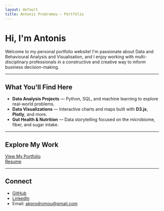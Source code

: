 ```yaml
---
layout: default
title: Antonis Prodromou – Portfolio
---
```


# Hi, I'm Antonis

Welcome to my personal portfolio website! I'm passionate about Data and Behavioural Analysis and Visualisation, and I enjoy working with multi-disciplinary professionals in a constructive and creative way to inform business decision-making.

---

## What You'll Find Here

- **Data Analysis Projects** — Python, SQL, and machine learning to explore real-world problems.
- **Data Visualizations** — Interactive charts and maps built with **D3.js**, **Plotly**, and more.
- **Gut Health & Nutrition** — Data storytelling focused on the microbiome, fiber, and sugar intake.

---

## Explore My Work

[View My Portfolio](./pages/portfolio.md)  
[Resume](../Antonis_Prodromou_Resume.pdf)

---

## Connect

- [GitHub](https://github.com/akprodromou)
- [LinkedIn](https://www.linkedin.com/in/antonis-prodromou-1b1bb02a6/)
- Email: akprodromou@gmail.com
